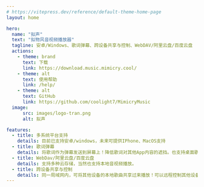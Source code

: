 ```yaml
---
# https://vitepress.dev/reference/default-theme-home-page
layout: home

hero:
  name: "拟声"
  text: "拟物风音视频播放器"
  tagline: 安卓/Windows、歌词弹幕、跨设备共享与控制、WebDAV/阿里云盘/百度云盘
  actions:
    - theme: brand
      text: 下载
      link: https://download.music.mimicry.cool/
    - theme: alt
      text: 使用帮助
      link: /help/
    - theme: alt
      text: GitHub
      link: https://github.com/coolight7/MimicryMusic
  image:
      src: images/logo-tran.png
      alt: 拟声

features:
  - title: 多系统平台支持
    details: 目前已支持安卓/windows，未来可提供IPhone、MacOS支持
  - title: 歌词弹幕
    details: 将歌词作为弹幕发送到屏幕上！降低歌词对其他App内容的遮挡。也支持桌面歌词和状态栏歌词（悬浮窗/系统级）
  - title: WebDav/阿里云盘/百度云盘
    details: 支持多种云存储，当然也支持本地音视频播放。
  - title: 跨设备共享与控制
    details: 同一局域网内，可将其他设备的本地歌曲共享过来播放！可以远程控制其他设备。
---
```

<style>
:root {
  --vp-home-hero-name-color: transparent;
  --vp-home-hero-name-background: -webkit-linear-gradient(120deg, #66ccff 30%, #41d1ff);

  --vp-home-hero-image-background-image: linear-gradient(-45deg, #e1edfa 50%, #fff9ec 50%);
  --vp-home-hero-image-filter: blur(44px);
}

html.dark {
  --vp-home-hero-image-background-image: linear-gradient(-45deg, #13e4ea 50%, #7d78eb 50%);
}

@media (min-width: 640px) {
  :root {
    --vp-home-hero-image-filter: blur(56px);
  }
}

@media (min-width: 960px) {
  :root {
    --vp-home-hero-image-filter: blur(68px);
  }
}
</style>
